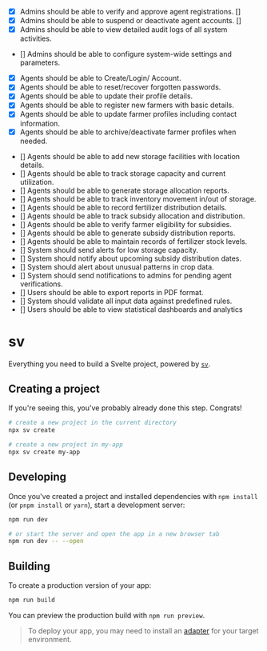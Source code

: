 - [x] Admins should be able to verify and approve agent registrations. []
- [x] Admins should be able to suspend or deactivate agent accounts. []
- [x] Admins should be able to view detailed audit logs of all system activities.
- [] Admins should be able to configure system-wide settings and parameters.
- [x] Agents should be able to Create/Login/ Account.
- [x] Agents should be able to reset/recover forgotten passwords.
- [x] Agents should be able to update their profile details.
- [x] Agents should be able to register new farmers with basic details.
- [x] Agents should be able to update farmer profiles including contact information.
- [x] Agents should be able to archive/deactivate farmer profiles when needed.
- [] Agents should be able to add new storage facilities with location details.
- [] Agents should be able to track storage capacity and current utilization.
- [] Agents should be able to generate storage allocation reports.
- [] Agents should be able to track inventory movement in/out of storage.
- [] Agents should be able to record fertilizer distribution details.
- [] Agents should be able to track subsidy allocation and distribution.
- [] Agents should be able to verify farmer eligibility for subsidies.
- [] Agents should be able to generate subsidy distribution reports.
- [] Agents should be able to maintain records of fertilizer stock levels.
- [] System should send alerts for low storage capacity.
- [] System should notify about upcoming subsidy distribution dates.
- [] System should alert about unusual patterns in crop data.
- [] System should send notifications to admins for pending agent verifications.
- [] Users should be able to export reports in PDF format.
- [] System should validate all input data against predefined rules.
- [] Users should be able to view statistical dashboards and analytics
# sv

Everything you need to build a Svelte project, powered by [`sv`](https://github.com/sveltejs/cli).

## Creating a project

If you're seeing this, you've probably already done this step. Congrats!

```bash
# create a new project in the current directory
npx sv create

# create a new project in my-app
npx sv create my-app
```

## Developing

Once you've created a project and installed dependencies with `npm install` (or `pnpm install` or `yarn`), start a development server:

```bash
npm run dev

# or start the server and open the app in a new browser tab
npm run dev -- --open
```

## Building

To create a production version of your app:

```bash
npm run build
```

You can preview the production build with `npm run preview`.

> To deploy your app, you may need to install an [adapter](https://svelte.dev/docs/kit/adapters) for your target environment.

